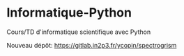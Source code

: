 # Informatique-Python
Cours/TD d'informatique scientifique avec Python

Nouveau dépôt: https://gitlab.in2p3.fr/ycopin/spectrogrism
